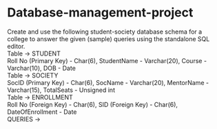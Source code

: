 # Database-management-project

Create and use the following student-society database schema for a college to answer the given (sample) queries using the standalone SQL editor.
<br>
Table -> STUDENT
<br>
Roll No (Primary Key) - Char(6), StudentName - Varchar(20), Course - Varchar(10), DOB - Date
<br>
Table -> SOCIETY
<br>
SocID (Primary Key) - Char(6), SocName - Varchar(20), MentorName - Varchar(15), TotalSeats - Unsigned int
<br>
Table -> ENROLLMENT
<br>
Roll No (Foreign Key) - Char(6), SID (Foreign Key) - Char(6), DateOfEnrollment - Date
<br>
QUERIES ->
<br>

